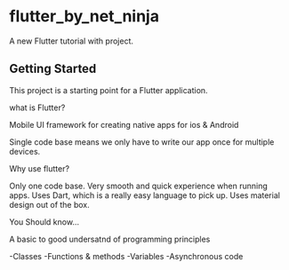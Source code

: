 # flutter_by_net_ninja

A new Flutter tutorial with project.

## Getting Started

This project is a starting point for a Flutter application.

what is Flutter?

Mobile UI framework for creating native apps for ios & Android

Single code base means we only have to write our app once for multiple devices.

Why use flutter?

Only one code base.
Very smooth and quick experience when running apps.
Uses Dart, which is a really easy language to pick up.
Uses material design out of the box.


You Should know...

A basic to good undersatnd of programming principles

-Classes
-Functions & methods
-Variables
-Asynchronous code

